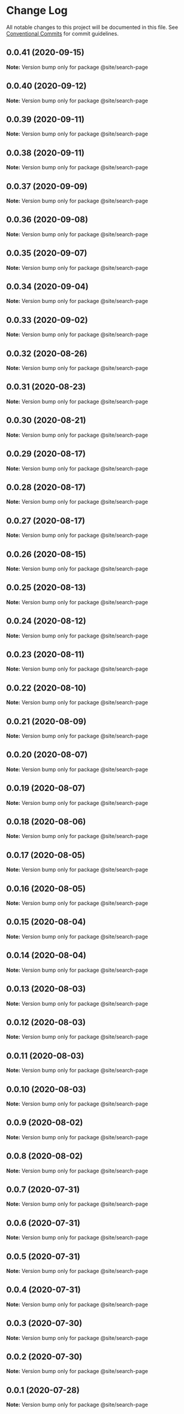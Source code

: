 # Change Log

All notable changes to this project will be documented in this file.
See [Conventional Commits](https://conventionalcommits.org) for commit guidelines.

## 0.0.41 (2020-09-15)

**Note:** Version bump only for package @site/search-page





## 0.0.40 (2020-09-12)

**Note:** Version bump only for package @site/search-page





## 0.0.39 (2020-09-11)

**Note:** Version bump only for package @site/search-page





## 0.0.38 (2020-09-11)

**Note:** Version bump only for package @site/search-page





## 0.0.37 (2020-09-09)

**Note:** Version bump only for package @site/search-page





## 0.0.36 (2020-09-08)

**Note:** Version bump only for package @site/search-page

## 0.0.35 (2020-09-07)

**Note:** Version bump only for package @site/search-page

## 0.0.34 (2020-09-04)

**Note:** Version bump only for package @site/search-page

## 0.0.33 (2020-09-02)

**Note:** Version bump only for package @site/search-page

## 0.0.32 (2020-08-26)

**Note:** Version bump only for package @site/search-page

## 0.0.31 (2020-08-23)

**Note:** Version bump only for package @site/search-page

## 0.0.30 (2020-08-21)

**Note:** Version bump only for package @site/search-page

## 0.0.29 (2020-08-17)

**Note:** Version bump only for package @site/search-page

## 0.0.28 (2020-08-17)

**Note:** Version bump only for package @site/search-page

## 0.0.27 (2020-08-17)

**Note:** Version bump only for package @site/search-page

## 0.0.26 (2020-08-15)

**Note:** Version bump only for package @site/search-page

## 0.0.25 (2020-08-13)

**Note:** Version bump only for package @site/search-page

## 0.0.24 (2020-08-12)

**Note:** Version bump only for package @site/search-page

## 0.0.23 (2020-08-11)

**Note:** Version bump only for package @site/search-page

## 0.0.22 (2020-08-10)

**Note:** Version bump only for package @site/search-page

## 0.0.21 (2020-08-09)

**Note:** Version bump only for package @site/search-page

## 0.0.20 (2020-08-07)

**Note:** Version bump only for package @site/search-page

## 0.0.19 (2020-08-07)

**Note:** Version bump only for package @site/search-page

## 0.0.18 (2020-08-06)

**Note:** Version bump only for package @site/search-page

## 0.0.17 (2020-08-05)

**Note:** Version bump only for package @site/search-page

## 0.0.16 (2020-08-05)

**Note:** Version bump only for package @site/search-page

## 0.0.15 (2020-08-04)

**Note:** Version bump only for package @site/search-page

## 0.0.14 (2020-08-04)

**Note:** Version bump only for package @site/search-page

## 0.0.13 (2020-08-03)

**Note:** Version bump only for package @site/search-page

## 0.0.12 (2020-08-03)

**Note:** Version bump only for package @site/search-page

## 0.0.11 (2020-08-03)

**Note:** Version bump only for package @site/search-page

## 0.0.10 (2020-08-03)

**Note:** Version bump only for package @site/search-page

## 0.0.9 (2020-08-02)

**Note:** Version bump only for package @site/search-page

## 0.0.8 (2020-08-02)

**Note:** Version bump only for package @site/search-page

## 0.0.7 (2020-07-31)

**Note:** Version bump only for package @site/search-page

## 0.0.6 (2020-07-31)

**Note:** Version bump only for package @site/search-page

## 0.0.5 (2020-07-31)

**Note:** Version bump only for package @site/search-page

## 0.0.4 (2020-07-31)

**Note:** Version bump only for package @site/search-page

## 0.0.3 (2020-07-30)

**Note:** Version bump only for package @site/search-page

## 0.0.2 (2020-07-30)

**Note:** Version bump only for package @site/search-page

## 0.0.1 (2020-07-28)

**Note:** Version bump only for package @site/search-page
